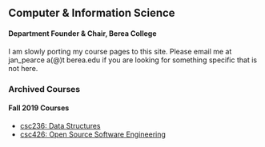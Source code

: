 ## Computer & Information Science

#### Department Founder & Chair, Berea College

I am slowly porting my course pages to this site. Please email me at jan_pearce a(@)t berea.edu if you are looking for something specific that is not here.

### Archived Courses

#### Fall 2019 Courses
- [csc236: Data Structures](./csc236/index-f19.md)
- [csc426: Open Source Software Engineering](./csc426/index.md)
